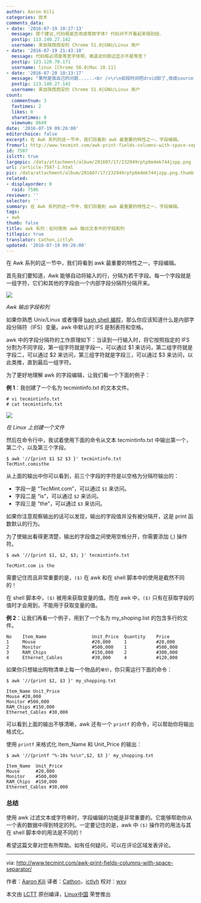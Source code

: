 ```yaml
---
author: Aaron Kili
categories: 技术
comments_data:
- date: '2016-07-19 10:27:13'
  message: 提个建议,代码框能否改成等款字体? 代码对不齐看起来很别扭.
  postip: 113.140.27.142
  username: 来自陕西西安的 Chrome 51.0|GNU/Linux 用户
- date: '2016-07-19 21:43:10'
  message: 代码框必须是等宽字体啊，难道说你那边显示不是等宽？
  postip: 123.120.70.171
  username: linux [Chrome 50.0|Mac 10.11]
- date: '2016-07-20 10:13:17'
  message: "果然是我自己的问题......<br />\r\n前段时间把droid卸了,改成source code,忘了同步改chrome的默认字体,直接回落到非等宽."
  postip: 113.140.27.142
  username: 来自陕西西安的 Chrome 51.0|GNU/Linux 用户
count:
  commentnum: 3
  favtimes: 2
  likes: 0
  sharetimes: 0
  viewnum: 8649
date: '2016-07-19 09:26:00'
editorchoice: false
excerpt: 在 Awk 系列的这一节中，我们将看到 awk 最重要的特性之一，字段编辑。
fromurl: http://www.tecmint.com/awk-print-fields-columns-with-space-separator/
id: 7587
islctt: true
largepic: /data/attachment/album/201607/17/232949rptp6m4mk744jzpp.png
url: /article-7587-1.html
pic: /data/attachment/album/201607/17/232949rptp6m4mk744jzpp.png.thumb.jpg
related:
- displayorder: 0
  raid: 7586
reviewer: ''
selector: ''
summary: 在 Awk 系列的这一节中，我们将看到 awk 最重要的特性之一，字段编辑。
tags:
- awk
thumb: false
title: awk 系列：如何使用 awk 输出文本中的字段和列
titlepic: true
translator: Cathon,ictlyh
updated: '2016-07-19 09:26:00'
---
```


在 Awk 系列的这一节中，我们将看到 awk 最重要的特性之一，字段编辑。


首先我们要知道，Awk 能够自动将输入的行，分隔为若干字段。每一个字段就是一组字符，它们和其他的字段由一个内部字段分隔符分隔开来。


![](/data/attachment/album/201607/17/232949rptp6m4mk744jzpp.png)


*Awk 输出字段和列*


如果你熟悉 Unix/Linux 或者懂得 [bash shell 编程](http://www.tecmint.com/category/bash-shell/)，那么你应该知道什么是内部字段分隔符（IFS）变量。awk 中默认的 IFS 是制表符和空格。


awk 中的字段分隔符的工作原理如下：当读到一行输入时，将它按照指定的 IFS 分割为不同字段，第一组字符就是字段一，可以通过 $1 来访问，第二组字符就是字段二，可以通过 $2 来访问，第三组字符就是字段三，可以通过 $3 来访问，以此类推，直到最后一组字符。


为了更好地理解 awk 的字段编辑，让我们看一个下面的例子：


**例 1**：我创建了一个名为 tecmintinfo.txt 的文本文件。



```
# vi tecmintinfo.txt
# cat tecmintinfo.txt

```

![](/data/attachment/album/201607/17/232949cli9lm2mf9nem2ob.png)


*在 Linux 上创建一个文件*


然后在命令行中，我试着使用下面的命令从文本 tecmintinfo.txt 中输出第一个，第二个，以及第三个字段。



```
$ awk '//{print $1 $2 $3 }' tecmintinfo.txt
TecMint.comisthe

```

从上面的输出中你可以看到，前三个字段的字符是以空格为分隔符输出的：


* 字段一是 “TecMint.com”，可以通过 `$1` 来访问。
* 字段二是 “is”，可以通过 `$2` 来访问。
* 字段三是 “the”，可以通过 `$3` 来访问。


如果你注意观察输出的话可以发现，输出的字段值并没有被分隔开，这是 print 函数默认的行为。


为了使输出看得更清楚，输出的字段值之间使用空格分开，你需要添加 (,) 操作符。



```
$ awk '//{print $1, $2, $3; }' tecmintinfo.txt

TecMint.com is the

```

需要记住而且非常重要的是，`($)` 在 awk 和在 shell 脚本中的使用是截然不同的！


在 shell 脚本中，`($)` 被用来获取变量的值。而在 awk 中，`($)` 只有在获取字段的值时才会用到，不能用于获取变量的值。


**例 2**：让我们再看一个例子，用到了一个名为 my\_shoping.list 的包含多行的文件。



```
No    Item_Name                 Unit_Price  Quantity    Price
1     Mouse                     #20,000     1           #20,000
2     Monitor                   #500,000    1           #500,000
3     RAM_Chips                 #150,000    2           #300,000
4     Ethernet_Cables           #30,000     4           #120,000        

```

如果你只想输出购物清单上每一个物品的`单价`，你只需运行下面的命令：



```
$ awk '//{print $2, $3 }' my_shopping.txt 

Item_Name Unit_Price
Mouse #20,000
Monitor #500,000
RAM_Chips #150,000
Ethernet_Cables #30,000

```

可以看到上面的输出不够清晰，awk 还有一个 `printf` 的命令，可以帮助你将输出格式化。


使用 `printf` 来格式化 Item\_Name 和 Unit\_Price 的输出：



```
$ awk '//{printf "%-10s %s\n",$2, $3 }' my_shopping.txt 

Item_Name  Unit_Price
Mouse      #20,000
Monitor    #500,000
RAM_Chips  #150,000
Ethernet_Cables #30,000

```

### 总结


使用 awk 过滤文本或字符串时，字段编辑的功能是非常重要的。它能够帮助你从一个表的数据中得到特定的列。一定要记住的是，awk 中 `($)` 操作符的用法与其在 shell 脚本中的用法是不同的！


希望这篇文章对您有所帮助。如有任何疑问，可以在评论区域发表评论。




---


via: <http://www.tecmint.com/awk-print-fields-columns-with-space-separator/>


作者：[Aaron Kili](http://www.tecmint.com/author/aaronkili/) 译者：[Cathon](https://github.com/Cathon)，[ictlyh](https://github.com/ictlyh) 校对：[wxy](https://github.com/wxy)


本文由 [LCTT](https://github.com/LCTT/TranslateProject) 原创编译，[Linux中国](https://linux.cn/) 荣誉推出